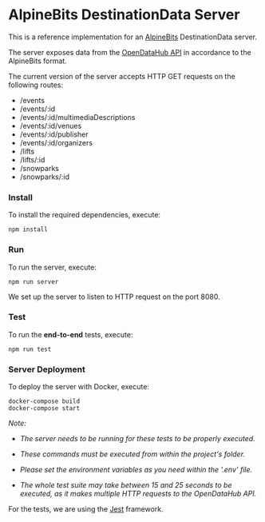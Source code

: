 # AlpineBits DestinationData Server

This is a reference implementation for an [AlpineBits](https://www.alpinebits.org/) DestinationData server.

The server exposes data from the [OpenDataHub API](http://tourism.opendatahub.bz.it/) in accordance to the AlpineBits format.

The current version of the server accepts HTTP GET requests on the following routes:

* /events
* /events/:id
* /events/:id/multimediaDescriptions
* /events/:id/venues
* /events/:id/publisher
* /events/:id/organizers
* /lifts
* /lifts/:id
* /snowparks
* /snowparks/:id



### Install

To install the required dependencies, execute:

```
npm install
```

### Run

To run the server, execute:

```
npm run server
```

We set up the server to listen to HTTP request on the port 8080.

### Test

To run the **end-to-end** tests, execute:
```
npm run test
```

### Server Deployment

To deploy the server with Docker, execute:
```
docker-compose build
docker-compose start
```

*Note:*

* *The server needs to be running for these tests to be properly executed.*

* *These commands must be executed from within the project's folder.*

* *Please set the environment variables as you need within the '.env' file.*

* *The whole test suite may take between 15 and 25 seconds to be executed, as it makes multiple HTTP requests to the OpenDataHub API.*

For the tests, we are using the [Jest](https://jestjs.io/) framework.
